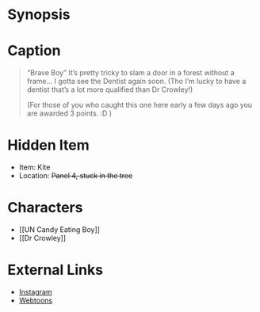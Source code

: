 # Synopsis


# Caption
> “Brave Boy” It’s pretty tricky to slam a door in a forest without a frame…
> I gotta see the Dentist again soon. (Tho I’m lucky to have a dentist that’s a lot more qualified than Dr Crowley!)
> 
> (For those of you who caught this one here early a few days ago you are awarded 3 points. :D )

# Hidden Item
* Item: Kite
* Location: <strike>Panel 4, stuck in the tree</strike>

# Characters
* [[UN Candy Eating Boy]]
* [[Dr Crowley]]

# External Links
* [Instagram](https://www.instagram.com/p/CU3MdNYKStY/?igshid=YmMyMTA2M2Y=)
* [Webtoons](https://www.webtoons.com/en/challenge/twistwood-tales/99-brave-boy-/viewer?title_no=344740&episode_no=109)